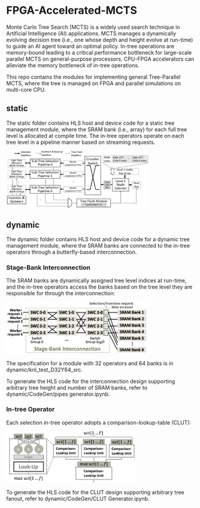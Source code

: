 # FPGA-Accelerated-MCTS
Monte Carlo Tree Search (MCTS) is a widely used search technique in Artificial Intelligence (AI) applications. 
MCTS manages a dynamically evolving decision tree (i.e., one whose depth and height evolve at run-time) to guide an AI agent toward an optimal policy. 
In-tree operations are memory-bound leading to a critical performance bottleneck for large-scale parallel MCTS on general-purpose processors.
CPU-FPGA accelerators can alleviate the memory bottleneck of in-tree operations. 

This repo contains the modules for implementing general Tree-Parallel MCTS, where the tree is managed on FPGA and parallel simulations on multi-core CPU.

## static

The static folder contains HLS host and device code for a static tree management module, where the SRAM bank (i.e., array) for each full tree level is allocated at compile time. The in-tree operators operate on each tree level in a pipeline manner based on streaming requests.

<img src="https://github.com/CatherineMeng/FPGA-Accelerated-MCTS/blob/main/figs/arch_uct.PNG" alt="drawing" width="380"/>

## dynamic

The dynamic folder contains HLS host and device code for a dynamic tree management module, where the SRAM banks are connected to the in-tree operators through a butterfly-based interconnection. 

### Stage-Bank Interconnection
The SRAM banks are dynamically assigned tree level indices at run-time, and the in-tree operators access the banks based on the tree level they are responsible for through the interconnection:

<img src="https://github.com/CatherineMeng/FPGA-Accelerated-MCTS/blob/main/figs/butterfly.png" alt="drawing" width="380"/>


The specification for a module with 32 operators and 64 banks is in dynamic/knl_test_D32Y64_src.

To generate the HLS code for the interconnection design supporting arbitrary tree height and number of SRAM banks, refer to dynamic/CodeGen/pipes generator.ipynb.

### In-tree Operator

Each selection in-tree operator adopts a comparison-lookup-table (CLUT):

<img src="https://github.com/CatherineMeng/FPGA-Accelerated-MCTS/blob/main/figs/CLUT.png" alt="drawing" width="350"/>

To generate the HLS code for the CLUT design supporting arbitrary tree fanout, refer to dynamic/CodeGen/CLUT Generator.ipynb.

